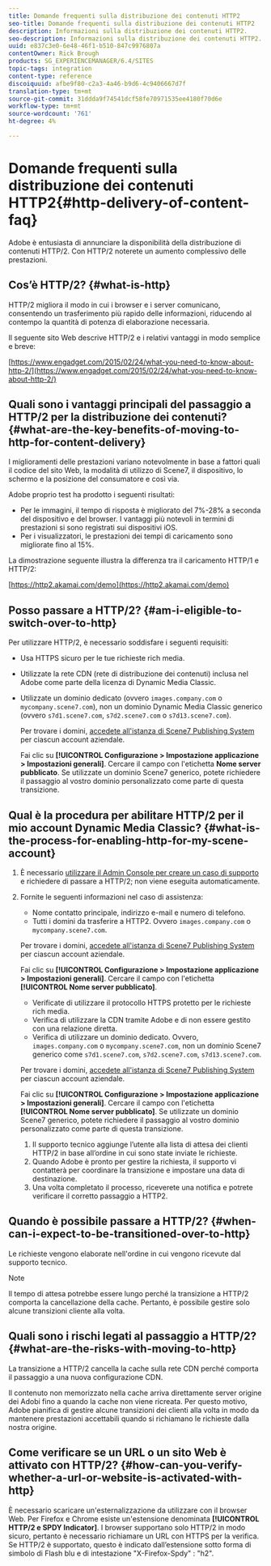 ```yaml
---
title: Domande frequenti sulla distribuzione dei contenuti HTTP2
seo-title: Domande frequenti sulla distribuzione dei contenuti HTTP2
description: Informazioni sulla distribuzione dei contenuti HTTP2.
seo-description: Informazioni sulla distribuzione dei contenuti HTTP2.
uuid: e837c3e0-6e48-46f1-b510-847c9976807a
contentOwner: Rick Brough
products: SG_EXPERIENCEMANAGER/6.4/SITES
topic-tags: integration
content-type: reference
discoiquuid: afbe9f80-c2a3-4a46-b9d6-4c9406667d7f
translation-type: tm+mt
source-git-commit: 31ddda9f74541dcf58fe70971535ee4180f70d6e
workflow-type: tm+mt
source-wordcount: '761'
ht-degree: 4%

---
```



# Domande frequenti sulla distribuzione dei contenuti HTTP2{#http-delivery-of-content-faq}

 Adobe è entusiasta di annunciare la disponibilità della distribuzione di contenuti HTTP/2. Con HTTP/2 noterete un aumento complessivo delle prestazioni.

## Cos’è HTTP/2? {#what-is-http}

HTTP/2 migliora il modo in cui i browser e i server comunicano, consentendo un trasferimento più rapido delle informazioni, riducendo al contempo la quantità di potenza di elaborazione necessaria.

Il seguente sito Web descrive HTTP/2 e i relativi vantaggi in modo semplice e breve:

[https://www.engadget.com/2015/02/24/what-you-need-to-know-about-http-2/](https://www.engadget.com/2015/02/24/what-you-need-to-know-about-http-2/)

## Quali sono i vantaggi principali del passaggio a HTTP/2 per la distribuzione dei contenuti? {#what-are-the-key-benefits-of-moving-to-http-for-content-delivery}

I miglioramenti delle prestazioni variano notevolmente in base a fattori quali il codice del sito Web, la modalità di utilizzo di Scene7, il dispositivo, lo schermo e la posizione del consumatore e così via.

 Adobe  proprio test ha prodotto i seguenti risultati:

* Per le immagini, il tempo di risposta è migliorato del 7%-28% a seconda del dispositivo e del browser. I vantaggi più notevoli in termini di prestazioni si sono registrati sui dispositivi iOS.
* Per i visualizzatori, le prestazioni dei tempi di caricamento sono migliorate fino al 15%.

La dimostrazione seguente illustra la differenza tra il caricamento HTTP/1 e HTTP/2:

[https://http2.akamai.com/demo](https://http2.akamai.com/demo)

## Posso passare a HTTP/2? {#am-i-eligible-to-switch-over-to-http}

Per utilizzare HTTP/2, è necessario soddisfare i seguenti requisiti:

* Usa HTTPS sicuro per le tue richieste rich media.
* Utilizzate la rete CDN (rete di distribuzione dei contenuti)  inclusa nel Adobe come parte della licenza di Dynamic Media Classic.
* Utilizzate un dominio dedicato (ovvero `images.company.com` o `mycompany.scene7.com`), non un dominio Dynamic Media Classic generico (ovvero `s7d1.scene7.com`, `s7d2.scene7.com` o `s7d13.scene7.com`).

   Per trovare i domini, [accedete all&#39;istanza di Scene7 Publishing System](https://www.adobe.com/marketing-cloud/experience-manager/scene7-login.html) per ciascun account aziendale.

   Fai clic su **[!UICONTROL Configurazione > Impostazione applicazione > Impostazioni generali]**. Cercare il campo con l&#39;etichetta **Nome server pubblicato**. Se utilizzate un dominio Scene7 generico, potete richiedere il passaggio al vostro dominio personalizzato come parte di questa transizione.

## Qual è la procedura per abilitare HTTP/2 per il mio account Dynamic Media Classic? {#what-is-the-process-for-enabling-http-for-my-scene-account}

1. È necessario [utilizzare il Admin Console  per creare un caso di supporto](https://helpx.adobe.com/enterprise/admin-guide.html/enterprise/using/support-for-experience-cloud.ug.html) e richiedere di passare a HTTP/2; non viene eseguita automaticamente.
1. Fornite le seguenti informazioni nel caso di assistenza:

   * Nome contatto principale, indirizzo e-mail e numero di telefono.
   * Tutti i domini da trasferire a HTTP2. Ovvero `images.company.com` o `mycompany.scene7.com`.

   Per trovare i domini, [accedete all&#39;istanza di Scene7 Publishing System](https://www.adobe.com/marketing-cloud/experience-manager/scene7-login.html) per ciascun account aziendale.

   Fai clic su **[!UICONTROL Configurazione > Impostazione applicazione > Impostazioni generali]**. Cercare il campo con l&#39;etichetta **[!UICONTROL Nome server pubblicato]**.

   * Verificate di utilizzare il protocollo HTTPS protetto per le richieste rich media.
   * Verifica di utilizzare la CDN tramite  Adobe e di non essere gestito con una relazione diretta.
   * Verifica di utilizzare un dominio dedicato. Ovvero, `images.company.com` o `mycompany.scene7.com`, non un dominio Scene7 generico come `s7d1.scene7.com`, `s7d2.scene7.com`, `s7d13.scene7.com`.

   Per trovare i domini, [accedete all&#39;istanza di Scene7 Publishing System](https://www.adobe.com/marketing-cloud/experience-manager/scene7-login.html) per ciascun account aziendale.

   Fai clic su **[!UICONTROL Configurazione > Impostazione applicazione > Impostazioni generali]**. Cercare il campo con l&#39;etichetta **[!UICONTROL Nome server pubblicato]**. Se utilizzate un dominio Scene7 generico, potete richiedere il passaggio al vostro dominio personalizzato come parte di questa transizione.

   1. Il supporto tecnico aggiunge l’utente alla lista di attesa dei clienti HTTP/2 in base all’ordine in cui sono state inviate le richieste.
   1. Quando  Adobe è pronto per gestire la richiesta, il supporto vi contatterà per coordinare la transizione e impostare una data di destinazione.
   1. Una volta completato il processo, riceverete una notifica e potrete verificare il corretto passaggio a HTTP2.



## Quando è possibile passare a HTTP/2? {#when-can-i-expect-to-be-transitioned-over-to-http}

Le richieste vengono elaborate nell&#39;ordine in cui vengono ricevute dal supporto tecnico.

>[!NOTE]
>
>Il tempo di attesa potrebbe essere lungo perché la transizione a HTTP/2 comporta la cancellazione della cache. Pertanto, è possibile gestire solo alcune transizioni cliente alla volta.

## Quali sono i rischi legati al passaggio a HTTP/2? {#what-are-the-risks-with-moving-to-http}

La transizione a HTTP/2 cancella la cache sulla rete CDN perché comporta il passaggio a una nuova configurazione CDN.

Il contenuto non memorizzato nella cache arriva direttamente  server  origine dei Adobi fino a quando la cache non viene ricreata. Per questo motivo,  Adobe pianifica di gestire alcune transizioni dei clienti alla volta in modo da mantenere prestazioni accettabili quando si richiamano le richieste dalla nostra origine.

## Come verificare se un URL o un sito Web è attivato con HTTP/2? {#how-can-you-verify-whether-a-url-or-website-is-activated-with-http}

È necessario scaricare un&#39;esternalizzazione da utilizzare con il browser Web. Per Firefox e Chrome esiste un&#39;estensione denominata **[!UICONTROL HTTP/2 e SPDY Indicator]**. I browser supportano solo HTTP/2 in modo sicuro, pertanto è necessario richiamare un URL con HTTPS per la verifica. Se HTTP/2 è supportato, questo è indicato dall’estensione sotto forma di simbolo di Flash blu e di intestazione &quot;X-Firefox-Spdy&quot; : &quot;h2&quot;.
